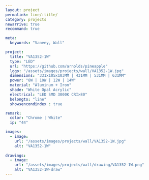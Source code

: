 ```yaml
---
layout: project
permalink: line/:title/
category: projects
newarrive: true
recommand: true

meta:
  keywords: "Vaneey, Wall"

project:
  title: "VA1352-1W"
  type: "LED"
  url: "https://github.com/arnolds/pineapple"
  logo: "/assets/images/projects/wall/VA1352-1W.jpg"
  dimensions: "331x105x103MM | 431MM | 531MM | 631MM"
  power: "8W | 10W | 12W | 14W"
  material: "Aluminum + Iron"
  shade: "White Opal Acrylic"
  electrical: "LED SMD 3000K CRI>80"
  belongto: "line"
  showsencondindex : true

remark:
  color: "Chrome | White"
  ip: "44"

images:
  - image:
    url: "/assets/images/projects/wall/VA1352-1W.jpg"
    alt: "VA1352-1W"
    
drawings:
  - image:
    url: "/assets/images/projects/wall/drawing/VA1352-1W.png"
    alt: "VA1352-1W-draw"
---
```

